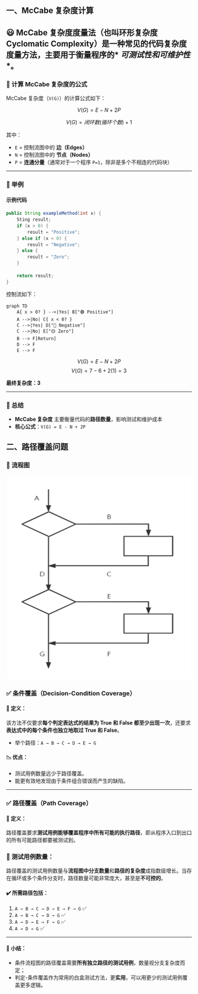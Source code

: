 ##  一、McCabe 复杂度计算

😃 **McCabe 复杂度度量法**（也叫**环形复杂度 Cyclomatic Complexity**）是一种常见的代码复杂度度量方法，主要用于衡量程序的*
*可测试性**和**可维护性**。
---

### **📌 计算 McCabe 复杂度的公式**

McCabe 复杂度（`V(G)`）的计算公式如下：

$$
V(G) = E - N + 2P
$$

$$
V(G) = 闭环数(循环个数) + 1
$$

其中：

- `E` = 控制流图中的 **边（Edges）**
- `N` = 控制流图中的 **节点（Nodes）**
- `P` = **连通分量**（通常对于一个程序 `P=1`，除非是多个不相连的代码块）

---

### **📌 举例**

#### **示例代码**

```java
public String exampleMethod(int x) {
    Sting result;
    if (x > 0) {
        result = "Positive";
    } else if (x < 0) {
        result = "Negative";
    } else {
        result = "Zero";
    }

    return result;
}
```

控制流如下：

``` mermaid
graph TD
    A{ x > 0? } -->|Yes| B["🟢 Positive"]
    A -->|No| C{ x < 0? }
    C -->|Yes| D["🔴 Negative"]
    C -->|No| E["🟡 Zero"]
    B --> F[Return]
    D --> F
    E --> F

```

$$
V(G) = E - N + 2P
$$
$$
V(G) = 7 - 6 + 2(1) = 3
$$

**最终复杂度：3**

---

### **📌 总结**

- **McCabe 复杂度** 主要衡量代码的**路径数量**，影响测试和维护成本
- **核心公式**：`V(G) = E - N + 2P`

## 二、路径覆盖问题

### 🎯 流程图

<div style="text-align: center;">
  <img src="images/0.%20条件覆盖和路径覆盖.png" alt="条件覆盖和路径覆盖" style="width: 500px; height: 550px;"/>
</div>

### ✅ 条件覆盖（Decision-Condition Coverage）

#### 🧠 定义：
该方法不仅要求**每个判定表达式的结果为 True 和 False 都至少出现一次**，还要求**表达式中的每个条件也独立地取过 True 和 False**。
- 举个路径：`A → B → C → D → E → G`

#### 📉 优点：
- 测试用例数量远少于路径覆盖。
- 能更有效地发现由于条件组合错误而产生的缺陷。

---

### ✅ 路径覆盖（Path Coverage）

#### 🧠 定义：
路径覆盖要求**测试用例能够覆盖程序中所有可能的执行路径**，即从程序入口到出口的所有可能路径都要被测试到。

### 🧪 测试用例数量：
路径覆盖的测试用例数量与**流程图中分支数量**和**路径的复杂度**成指数级增长。当存在循环或多个条件分支时，路径数量可能非常庞大，甚至是**不可控的**。

#### ✔️ 所需路径包括：

1. `A → B → C → D → E → F → G` ✅
2. `A → B → C → D → G` ✅
3. `A → D → E → F → G` ✅
4. `A → D → G` ✅

---

#### 📌 小结：

- 条件流程图的路径覆盖需要**所有独立路径的测试用例**，数量视分支复杂度而定；
- 判定-条件覆盖作为常用的白盒测试方法，更**实用**，可以用更少的测试用例覆盖更多逻辑。
